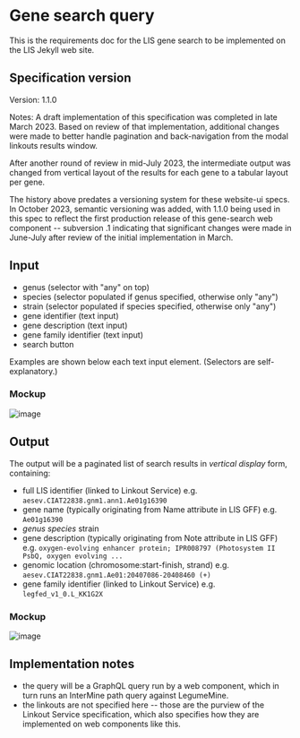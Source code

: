 # Gene search query

This is the requirements doc for the LIS gene search to be implemented on the LIS Jekyll web site.

## Specification version
Version: 1.1.0

Notes: A draft implementation of this specification was completed in late March 2023. Based on review of that implementation, additional changes were made to better handle pagination and back-navigation from the modal linkouts results window.

After another round of review in mid-July 2023, the intermediate output was changed from vertical layout of the results for each gene to a tabular layout per gene.

The history above predates a versioning system for these website-ui specs. In October 2023, semantic versioning was added, with 1.1.0 being used in this spec to reflect the first production release of this gene-search web component -- subversion .1 indicating that significant changes were made in June-July after review of the initial implementation in March.

## Input

- genus (selector with "any" on top)
- species (selector populated if genus specified, otherwise only "any")
- strain (selector populated if species specified, otherwise only "any")
- gene identifier (text input)
- gene description (text input)
- gene family identifier (text input)
- search button

Examples are shown below each text input element. (Selectors are self-explanatory.)

### Mockup

![image](https://user-images.githubusercontent.com/5657219/231203688-f7493a37-f98a-42ef-a1f8-66b1395fbd76.png)

## Output

The output will be a paginated list of search results in *vertical display* form, containing:

- full LIS identifier (linked to Linkout Service) e.g. `aesev.CIAT22838.gnm1.ann1.Ae01g16390`
- gene name (typically originating from Name attribute in LIS GFF) e.g. `Ae01g16390`
- *genus species* strain
- gene description (typically originating from Note attribute in LIS GFF) e.g. `oxygen-evolving enhancer protein; IPR008797 (Photosystem II PsbQ, oxygen evolving ...`
- genomic location (chromosome:start-finish, strand) e.g. `aesev.CIAT22838.gnm1.Ae01:20407086-20408460 (+)`
- gene family identifier (linked to Linkout Service) e.g. `legfed_v1_0.L_KK1G2X`

### Mockup

![image](https://user-images.githubusercontent.com/5657219/231203947-54114753-ce84-467c-b150-8526c77355c7.png)

## Implementation notes

- the query will be a GraphQL query run by a web component, which in turn runs an InterMine path query against LegumeMine.
- the linkouts are not specified here -- those are the purview of the Linkout Service specification, which also specifies how they are implemented on web components like this.
